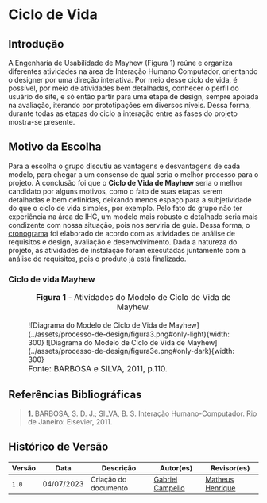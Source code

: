 # Ciclo de Vida

## Introdução

A Engenharia de Usabilidade de Mayhew (Figura 1) reúne e organiza diferentes atividades na área de Interação Humano Computador, orientando o designer por uma direção interativa. Por meio desse ciclo de vida, é possível, por meio de atividades bem detalhadas, conhecer o perfil do usuário do site, e só então partir para uma etapa de design, sempre apoiada na avaliação, iterando por prototipações em diversos níveis. Dessa forma, durante todas as etapas do ciclo a interação entre as fases do projeto mostra-se presente.

## Motivo da Escolha

Para a escolha o grupo discutiu as vantagens e desvantagens de cada modelo, para chegar a um consenso de qual seria o melhor processo para o projeto. A conclusão foi que o **Ciclo de Vida de Mayhew** seria o melhor candidato por alguns motivos, como o fato de suas etapas serem detalhadas e bem definidas, deixando menos espaço para a subjetividade do que o ciclo de vida simples, por exemplo. Pelo fato do grupo não ter experiência na área de IHC, um modelo mais robusto e detalhado seria mais condizente com nossa situação, pois nos serviria de guia. Dessa forma, o [cronograma](https://interacao-humano-computador.github.io/2023.1-BilheteriaDigital/planejamento/cronograma/) foi elaborado de acordo com as atividades de análise de requisitos e design, avaliação e desenvolvimento. Dada a natureza do projeto, as atividades de instalação foram executadas juntamente com a análise de requisitos, pois o produto já está finalizado.

### Ciclo de vida Mayhew

<figure markdown>
<font size="3"><p style="text-align: center"><b>Figura 1</b> - Atividades do Modelo de Ciclo de Vida de Mayhew.</p></font>
![Diagrama do Modelo de Ciclo de Vida de Mayhew](../assets/processo-de-design/figura3.png#only-light){width: 300}
![Diagrama do Modelo de Ciclo de Vida de Mayhew](../assets/processo-de-design/figura3e.png#only-dark){width: 300}
<figcaption><font size="3">Fonte: BARBOSA e SILVA, 2011, p.110.</font></figcaption>
</figure>

## Referências Bibliográficas

> <a id="REF1" href="#anchor_1">1.</a> BARBOSA, S. D. J.; SILVA, B. S. Interação Humano-Computador. Rio de Janeiro: Elsevier, 2011.

## Histórico de Versão

| Versão |    Data    |                Descrição                 |                    Autor(es)                     |                 Revisor(es)                  |
| ------ | ---------- | ------------------------------------------- | ------------------------------------------------ | ------------------------------------------- |
| `1.0`  | 04/07/2023 | Criação do documento | [Gabriel Campello](https://github.com/G16C) | [Matheus Henrique](https://github.com/mathonaut) |